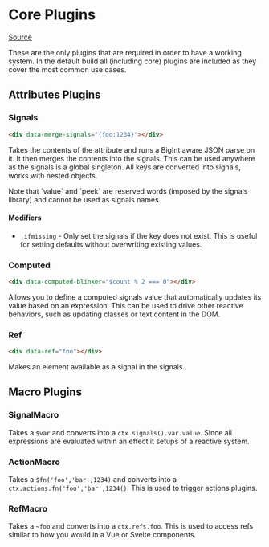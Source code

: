 # Core Plugins

[Source](https://github.com/starfederation/datastar/blob/main/packages/library/src/lib/plugins/official/core.ts)

These are the only plugins that are required in order to have a working system. In the default build all (including core) plugins are included as they cover the most common use cases.

## Attributes Plugins

### Signals

```html
<div data-merge-signals="{foo:1234}"></div>
```

Takes the contents of the attribute and runs a BigInt aware JSON parse on it. It then merges the contents into the signals. This can be used anywhere as the signals is a global singleton. All keys are converted into signals, works with nested objects.

<div class="alert alert-info">
    <div>
        Note that `value` and `peek` are reserved words (imposed by the signals library) and cannot be used as signals names.
    </div>
</div>

#### Modifiers

- `.ifmissing` - Only set the signals if the key does not exist. This is useful for setting defaults without overwriting existing values.

### Computed

```html
<div data-computed-blinker="$count % 2 === 0"></div>
```

Allows you to define a computed signals value that automatically updates its value based on an expression. This can be used to drive other reactive behaviors, such as updating classes or text content in the DOM.

### Ref

```html
<div data-ref="foo"></div>
```

Makes an element available as a signal in the signals.

## Macro Plugins

### SignalMacro

Takes a `$var` and converts into a `ctx.signals().var.value`. Since all expressions are evaluated within an effect it setups of a reactive system.

### ActionMacro

Takes a `$fn('foo','bar',1234)` and converts into a `ctx.actions.fn('foo','bar',1234()`. This is used to trigger actions plugins.

### RefMacro

Takes a `~foo` and converts into a `ctx.refs.foo`. This is used to access refs similar to how you would in a Vue or Svelte components.
